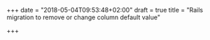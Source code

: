 +++
date = "2018-05-04T09:53:48+02:00"
draft = true
title = "Rails migration to remove or change column default value"

+++

